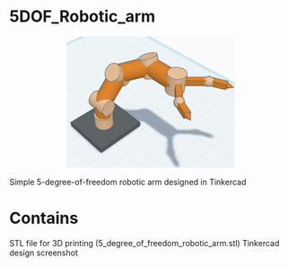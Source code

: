 # 5DOF_Robotic_arm

<p align="center">
  <img src="/image/Screenshot_1.png" width="300" alt="5DOF Robotic Arm Design">
</p>

Simple 5-degree-of-freedom robotic arm designed in Tinkercad

# Contains
STL file for 3D printing (5_degree_of_freedom_robotic_arm.stl)
Tinkercad design screenshot
